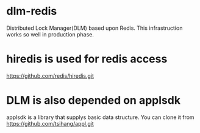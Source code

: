 # dlm-redis
Distributed Lock Manager(DLM) based upon Redis. This infrastruction works so well in production phase. 

# hiredis is used for redis access
https://github.com/redis/hiredis.git

# DLM is also depended on applsdk
applsdk is a library that supplys basic data structure. You can clone it from https://github.com/tsihang/appl.git


